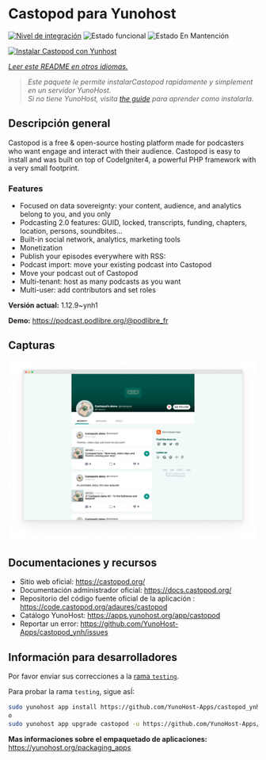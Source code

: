 <!--
Este archivo README esta generado automaticamente<https://github.com/YunoHost/apps/tree/master/tools/readme_generator>
No se debe editar a mano.
-->

# Castopod para Yunohost

[![Nivel de integración](https://dash.yunohost.org/integration/castopod.svg)](https://ci-apps.yunohost.org/ci/apps/castopod/) ![Estado funcional](https://ci-apps.yunohost.org/ci/badges/castopod.status.svg) ![Estado En Mantención](https://ci-apps.yunohost.org/ci/badges/castopod.maintain.svg)

[![Instalar Castopod con Yunhost](https://install-app.yunohost.org/install-with-yunohost.svg)](https://install-app.yunohost.org/?app=castopod)

*[Leer este README en otros idiomas.](./ALL_README.md)*

> *Este paquete le permite instalarCastopod rapidamente y simplement en un servidor YunoHost.*  
> *Si no tiene YunoHost, visita [the guide](https://yunohost.org/install) para aprender como instalarla.*

## Descripción general

Castopod is a free & open-source hosting platform made for podcasters who want engage and interact with their audience.
Castopod is easy to install and was built on top of CodeIgniter4, a powerful PHP framework with a very small footprint.


### Features

- Focused on data sovereignty: your content, audience, and analytics belong to you, and you only
- Podcasting 2.0 features: GUID, locked, transcripts, funding, chapters, location, persons, soundbites…
- Built-in social network, analytics, marketing tools
- Monetization
- Publish your episodes everywhere with RSS:
- Podcast import: move your existing podcast into Castopod
- Move your podcast out of Castopod
- Multi-tenant: host as many podcasts as you want
- Multi-user: add contributors and set roles

**Versión actual:** 1.12.9~ynh1

**Demo:** <https://podcast.podlibre.org/@podlibre_fr>

## Capturas

![Captura de Castopod](./doc/screenshots/screenshot.png)

## Documentaciones y recursos

- Sitio web oficial: <https://castopod.org/>
- Documentación administrador oficial: <https://docs.castopod.org/>
- Repositorio del código fuente oficial de la aplicación : <https://code.castopod.org/adaures/castopod>
- Catálogo YunoHost: <https://apps.yunohost.org/app/castopod>
- Reportar un error: <https://github.com/YunoHost-Apps/castopod_ynh/issues>

## Información para desarrolladores

Por favor enviar sus correcciones a la [rama `testing`](https://github.com/YunoHost-Apps/castopod_ynh/tree/testing).

Para probar la rama `testing`, sigue asÍ:

```bash
sudo yunohost app install https://github.com/YunoHost-Apps/castopod_ynh/tree/testing --debug
o
sudo yunohost app upgrade castopod -u https://github.com/YunoHost-Apps/castopod_ynh/tree/testing --debug
```

**Mas informaciones sobre el empaquetado de aplicaciones:** <https://yunohost.org/packaging_apps>
